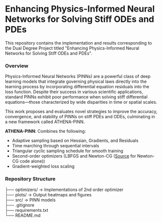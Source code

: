 # Enhancing Physics-Informed Neural Networks for Solving Stiff ODEs and PDEs

This repository contains the implementation and results corresponding to the Dual Degree Project titled "Enhancing Physics-Informed Neural Networks for Solving Stiff ODEs and PDEs".

### Overview

Physics-Informed Neural Networks (PINNs) are a powerful class of deep learning models that integrate governing physical laws directly into the learning process by incorporating differential equation residuals into the loss function. Despite their success in various scientific applications, standard PINNs exhibit poor performance when solving stiff differential equations—those characterized by wide disparities in time or spatial scales.

This work proposes and evaluates novel strategies to improve the accuracy, convergence, and stability of PINNs on stiff PDEs and ODEs, culminating in a new framework called ATHENA-PINN.

**ATHENA-PINN**: Combines the following:
  - Adaptive sampling based on Hessian, Gradients, and Residuals
  - Time marching through sequential intervals
  - Triangular cyclic sampling schedule for smooth training
  - Second-order optimizers (LBFGS and Newton-CG ([Source](https://github.com/pratikrathore8/opt_for_pinns/blob/main/src/opts/nys_newton_cg.py) for Newton-CG code alone))
  - Gradient-weighted loss scaling

### Repository Structure


├── optimizers/             -> Implementations of 2nd order optimizer  
├── plots/                  -> Output heatmaps and figures  
├── src/                    -> PINN models    
├── .gitignore           
├── requirements.txt    
└── README.md          

